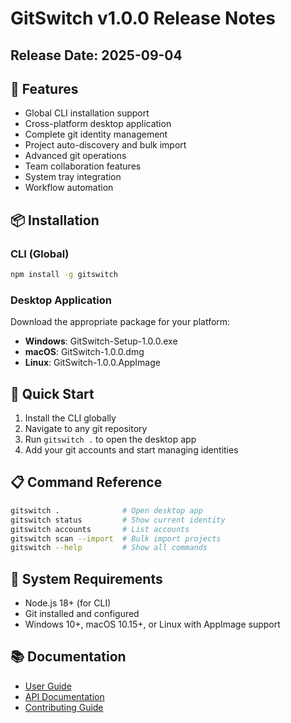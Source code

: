 # GitSwitch v1.0.0 Release Notes

## Release Date: 2025-09-04

## 🎯 Features
- Global CLI installation support
- Cross-platform desktop application
- Complete git identity management
- Project auto-discovery and bulk import
- Advanced git operations
- Team collaboration features
- System tray integration
- Workflow automation

## 📦 Installation

### CLI (Global)
```bash
npm install -g gitswitch
```

### Desktop Application
Download the appropriate package for your platform:
- **Windows**: GitSwitch-Setup-1.0.0.exe
- **macOS**: GitSwitch-1.0.0.dmg
- **Linux**: GitSwitch-1.0.0.AppImage

## 🚀 Quick Start

1. Install the CLI globally
2. Navigate to any git repository
3. Run `gitswitch .` to open the desktop app
4. Add your git accounts and start managing identities

## 📋 Command Reference

```bash
gitswitch .              # Open desktop app
gitswitch status         # Show current identity
gitswitch accounts       # List accounts
gitswitch scan --import  # Bulk import projects
gitswitch --help         # Show all commands
```

## 🔧 System Requirements
- Node.js 18+ (for CLI)
- Git installed and configured
- Windows 10+, macOS 10.15+, or Linux with AppImage support

## 📚 Documentation
- [User Guide](https://github.com/aman-dhakar-191/GitSwitch#readme)
- [API Documentation](https://github.com/aman-dhakar-191/GitSwitch/wiki)
- [Contributing Guide](https://github.com/aman-dhakar-191/GitSwitch/blob/main/CONTRIBUTING.md)
